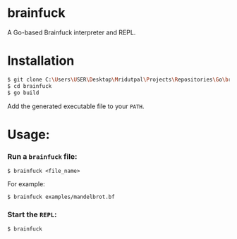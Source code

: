 # brainfuck
A Go-based Brainfuck interpreter and REPL.

# Installation
```bash
$ git clone C:\Users\USER\Desktop\Mridutpal\Projects\Repositories\Go\brainfuck
$ cd brainfuck
$ go build
```
Add the generated executable file to your `PATH`.

# Usage:
### Run a `brainfuck` file:
```
$ brainfuck <file_name>
```
For example:
```
$ brainfuck examples/mandelbrot.bf
```

### Start the `REPL`:
```
$ brainfuck
```
